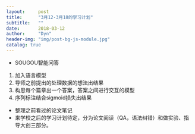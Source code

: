```yaml
---
layout:     post
title:      "3月12-3月18的学习计划"
subtitle:   ""
date:       2018-03-12
author:     "Dyn"
header-img: "img/post-bg-js-module.jpg"
catalog: true
---
```

* SOUGOU智能问答  
1. 加入语言模型
2. 导师之前提出的处理数据的想法出结果
3. 构思每个篇章出一个答案，答案之间进行交互的模型
4. 序列标注结合sigmoid损失出结果
* 整理之前看过的论文笔记
* 来学校之后的学习计划待定，分为论文阅读（QA，语法纠错）和做实验、指导大创三部分。
